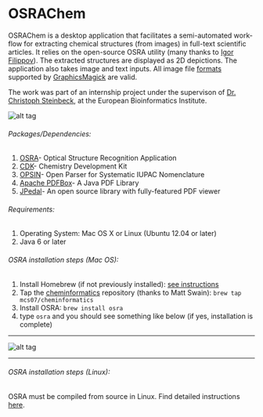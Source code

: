 OSRAChem
========

OSRAChem is a desktop application that facilitates a semi-automated work-flow for extracting chemical structures (from images) in full-text scientific articles. It relies on the open-source OSRA utility (many thanks to [Igor Filippov](https://cactus.nci.nih.gov/osra/)). The extracted structures are displayed as 2D depictions. The application also takes image and text inputs. All image file [formats](http://www.graphicsmagick.org/formats.html) supported by [GraphicsMagick](http://www.graphicsmagick.org/) are valid.

The work was part of an internship project under the supervison of [Dr. Christoph Steinbeck](https://cheminf.uni-jena.de/members/steinbeck/), at the European Bioinformatics Institute.

![alt tag](http://oi57.tinypic.com/308fsjo.jpg)

###### Packages/Dependencies:

1. [OSRA](https://cactus.nci.nih.gov/osra/)- Optical Structure Recognition Application
2. [CDK](http://sourceforge.net/projects/cdk/)- Chemistry Development Kit
3. [OPSIN](opsin.ch.cam.ac.uk)- Open Parser for Systematic IUPAC Nomenclature
4. [Apache PDFBox](http://pdfbox.apache.org/)- A Java PDF Library
5. [JPedal](http://sourceforge.net/projects/jpedal/)- An open source library with fully-featured PDF viewer

###### Requirements:

1. Operating System: Mac OS X or Linux (Ubuntu 12.04 or later)
2. Java 6 or later

###### OSRA installation steps (Mac OS):

1. Install Homebrew (if not previously installed): [see instructions](https://brew.sh/)
2. Tap the [cheminformatics](https://github.com/mcs07/homebrew-cheminformatics) repository (thanks to Matt Swain): `brew tap mcs07/cheminformatics`
3. Install OSRA: `brew install osra`
4. type `osra` and you should see something like below (if yes, installation is complete)
******************************************************************************************************
![alt tag](http://i41.tinypic.com/121v582.png)
******************************************************************************************************

###### OSRA installation steps (Linux):

OSRA must be compiled from source in Linux. Find detailed instructions [here](https://cactus.nci.nih.gov/osra/).
